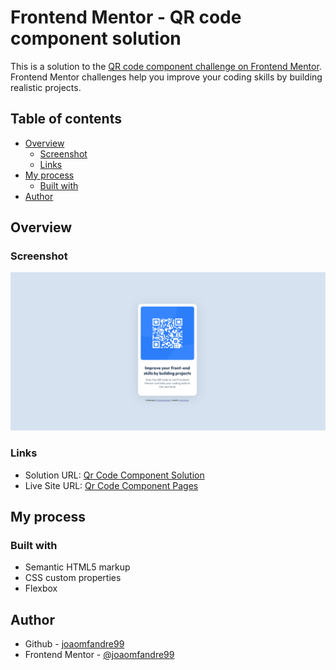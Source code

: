 # Frontend Mentor - QR code component solution

This is a solution to the [QR code component challenge on Frontend Mentor](https://www.frontendmentor.io/challenges/qr-code-component-iux_sIO_H). Frontend Mentor challenges help you improve your coding skills by building realistic projects. 

## Table of contents

- [Overview](#overview)
  - [Screenshot](#screenshot)
  - [Links](#links)
- [My process](#my-process)
  - [Built with](#built-with)
- [Author](#author)

## Overview

### Screenshot

![](./screenshot.png)

### Links

- Solution URL: [Qr Code Component Solution](https://github.com/joaomfandre99/frontendmentor/tree/main/qr-code-component)
- Live Site URL: [Qr Code Component Pages](https://joaomfandre99.github.io/frontendmentor/qr-code-component/)

## My process

### Built with

- Semantic HTML5 markup
- CSS custom properties
- Flexbox

## Author

- Github - [joaomfandre99](https://github.com/joaomfandre99)
- Frontend Mentor - [@joaomfandre99](https://www.frontendmentor.io/profile/joaomfandre99)
